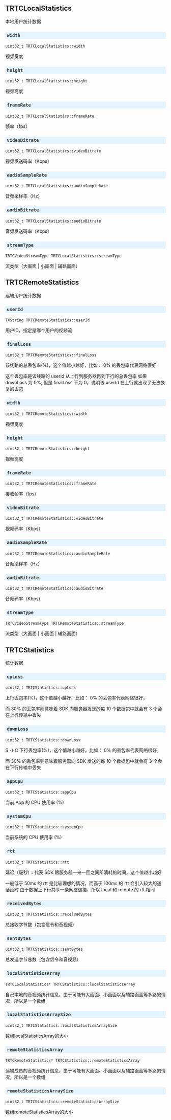 <div id="trtc-doc">

## TRTCLocalStatistics

本地用户统计数据 
### `width`
`uint32_t TRTCLocalStatistics::width`

视频宽度 
### `height`
`uint32_t TRTCLocalStatistics::height`

视频高度 
### `frameRate`
`uint32_t TRTCLocalStatistics::frameRate`

帧率（fps） 
### `videoBitrate`
`uint32_t TRTCLocalStatistics::videoBitrate`

视频发送码率（Kbps） 
### `audioSampleRate`
`uint32_t TRTCLocalStatistics::audioSampleRate`

音频采样率（Hz） 
### `audioBitrate`
`uint32_t TRTCLocalStatistics::audioBitrate`

音频发送码率（Kbps） 
### `streamType`
`TRTCVideoStreamType TRTCLocalStatistics::streamType`

流类型（大画面 | 小画面 | 辅路画面） 

## TRTCRemoteStatistics

远端用户统计数据 
### `userId`
`TXString TRTCRemoteStatistics::userId`

用户ID，指定是哪个用户的视频流 
### `finalLoss`
`uint32_t TRTCRemoteStatistics::finalLoss`

该线路的总丢包率(%)，这个值越小越好，比如： 0% 的丢包率代表网络很好 

这个丢包率是该线路的 userid 从上行到服务器再到下行的总丢包率 如果 downLoss 为 0%, 但是 finalLoss 不为 0，说明该 userId 在上行就出现了无法恢复的丢包 
### `width`
`uint32_t TRTCRemoteStatistics::width`

视频宽度 
### `height`
`uint32_t TRTCRemoteStatistics::height`

视频高度 
### `frameRate`
`uint32_t TRTCRemoteStatistics::frameRate`

接收帧率（fps） 
### `videoBitrate`
`uint32_t TRTCRemoteStatistics::videoBitrate`

视频码率（Kbps） 
### `audioSampleRate`
`uint32_t TRTCRemoteStatistics::audioSampleRate`

音频采样率（Hz） 
### `audioBitrate`
`uint32_t TRTCRemoteStatistics::audioBitrate`

音频码率（Kbps） 
### `streamType`
`TRTCVideoStreamType TRTCRemoteStatistics::streamType`

流类型（大画面 | 小画面 | 辅路画面） 

## TRTCStatistics

统计数据 
### `upLoss`
`uint32_t TRTCStatistics::upLoss`

上行丢包率(%)，这个值越小越好，比如： 0% 的丢包率代表网络很好， 

而 30% 的丢包率则意味着 SDK 向服务器发送的每 10 个数据包中就会有 3 个会在上行传输中丢失 
### `downLoss`
`uint32_t TRTCStatistics::downLoss`

S -》 C 下行丢包率(%)，这个值越小越好，比如： 0% 的丢包率代表网络很好， 

而 30% 的丢包率则意味着服务器向 SDK 发送的每 10 个数据包中就会有 3 个会在下行传输中丢失 
### `appCpu`
`uint32_t TRTCStatistics::appCpu`

当前 App 的 CPU 使用率 (%) 
### `systemCpu`
`uint32_t TRTCStatistics::systemCpu`

当前系统的 CPU 使用率 (%) 
### `rtt`
`uint32_t TRTCStatistics::rtt`

延迟（毫秒）：代表 SDK 跟服务器一来一回之间所消耗的时间，这个值越小越好 

一般低于 50ms 的 rtt 是比较理想的情况，而高于 100ms 的 rtt 会引入较大的通话延时 由于数据上下行共享一条网络连接，所以 local 和 remote 的 rtt 相同 
### `receivedBytes`
`uint32_t TRTCStatistics::receivedBytes`

总接收字节数（包含信令和音视频） 
### `sentBytes`
`uint32_t TRTCStatistics::sentBytes`

总发送字节总数（包含信令和音视频） 
### `localStatisticsArray`
`TRTCLocalStatistics* TRTCStatistics::localStatisticsArray`

自己本地的音视频统计信息，由于可能有大画面、小画面以及辅路画面等多路的情况，所以是一个数组 
### `localStatisticsArraySize`
`uint32_t TRTCStatistics::localStatisticsArraySize`

数组localStatisticsArray的大小 
### `remoteStatisticsArray`
`TRTCRemoteStatistics* TRTCStatistics::remoteStatisticsArray`

远端成员的音视频统计信息，由于可能有大画面、小画面以及辅路画面等多路的情况，所以是一个数组 
### `remoteStatisticsArraySize`
`uint32_t TRTCStatistics::remoteStatisticsArraySize`

数组remoteStatisticsArray的大小 


</div>
<style>
#trtc-doc h2 code, #trtc-doc h3 code, #trtc-doc h4 code { display:block; padding:3px 5px; background: #E3F3FF; color: #333; text-shadow:0px 1px #BCD2E2; }
//#trtc-doc h2{ font-size:28px !important;}
#trtc-doc table td:nth-child(1){font-family: 'Lucida Console', Monaco, monospace; font-size:14px !important; color: #4078c0}
#trtc-doc table tr:nth-child(even){background: #fafafa;}
</style>
